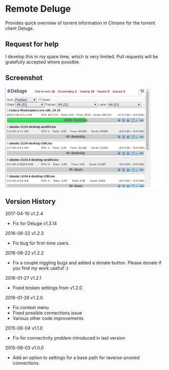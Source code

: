 # Remote Deluge

Provides quick overview of torrent information in Chrome for the torrent client Deluge.

## Request for help

I develop this in my spare time, which is very limited. Pull requests will be gratefully accepted where possible.

## Screenshot

![](webstore/screenshot1.png)

## Version History

2017-04-10 v1.2.4
* Fix for Deluge v1.3.14

2016-06-22 v1.2.3
* Fix bug for first-time users.

2016-06-22 v1.2.2
* Fix a couple niggling bugs and added a donate button. Please donate if you find my work useful! :)

2016-01-27 v1.2.1
* Fixed broken settings from v1.2.0

2016-01-26 v1.2.0
* Fix context menu
* Fixed possible connections issue
* Various other code improvements

2015-06-04 v1.1.0
* Fix for connectivity problem introduced in last version

2015-06-03 v1.0.0
+ Add an option to settings for a base path for reverse-proxied connections.
